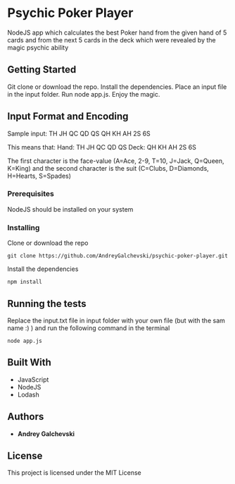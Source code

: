 # Psychic Poker Player

NodeJS app which calculates the best Poker hand from the given hand of 5 cards and from the next 5 cards in the deck which were revealed by the magic psychic ability

## Getting Started

Git clone or download the repo. Install the dependencies. Place an input file in the input folder.
Run node app.js. Enjoy the magic.

## Input Format and Encoding

Sample input: TH JH QC QD QS QH KH AH 2S 6S

This means that:
Hand: TH JH QC QD QS
Deck: QH KH AH 2S 6S

The first character is the face-value (A=Ace, 2-9, T=10, J=Jack, Q=Queen, K=King) and the second character is the suit (C=Clubs, D=Diamonds, H=Hearts, S=Spades)

### Prerequisites

NodeJS should be installed on your system

### Installing

Clone or download the repo

```
git clone https://github.com/AndreyGalchevski/psychic-poker-player.git
```

Install the dependencies

```
npm install
```

## Running the tests

Replace the input.txt file in input folder with your own file (but with the sam name :) ) and run the following command in the terminal

```
node app.js
```

## Built With

- JavaScript
- NodeJS
- Lodash

## Authors

- **Andrey Galchevski**

## License

This project is licensed under the MIT License

